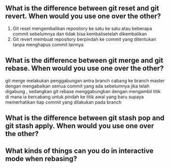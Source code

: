 What is the difference between git reset and git revert. When would you use one over the other?
---
1. Git reset mengembalikan repository ke satu ke satu atau beberapa commit sebelumnya dan tidak bisa kembalisetelah dikembalikan
2. Git revert membuat repository berpindah ke commit yang ditentukan tanpa menghapus commit lainnya

What is the difference between git merge and git rebase. When would you use one over the other?
---
git merge melakukan penggabungan antra branch cabang ke branch master dengan mengabaikan semua commit yang ada sebelumnya jika telah digabung , sedangkan git rebase menggabungkan dengan mengambil titik di mana ia bercabang untuk pindah ke titik awal yang baru supaya memerhatikan tiap commit yang dilakukan pada branch

What is the difference between git stash pop and git stash apply. When would you use one over the other?
---


What kinds of things can you do in interactive mode when rebasing?
---
